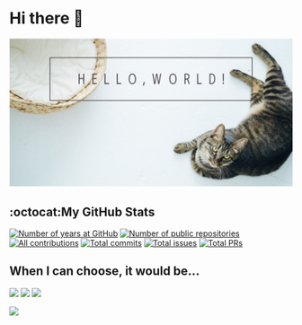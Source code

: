 # Hi there 👋
<img src="./images/hello-world.png" alt="属性" title="タイトル">

<!-- ## Languages & Frameworks & Tools & Abilities :penguin: -->

<!-- <img src="./images/octcat.gif" alt="属性" title="タイトル"> -->

<!-- <img height="225px" alt="my skills" src="https://skillicons.dev/icons?i=ansible,aws,bash,docker,kubernetes,firebase,github,githubactions,linux,python,vim,neovim,vscode&theme=dark&perline=4"/> -->

<!-- ## my skills :octocat:
<img alt="YUTA's GitHub trophy" src="https://github-profile-trophy.vercel.app/?username=yuta3003&margin-w=5&theme=nord" height="225px">
<img alt="YUTA's GitHub stats" src="https://github-readme-stats.vercel.app/api?username=yuta3003&count_private=true&show_icons=true&theme=nord" height="165px">
<img alt="Top Langs" src="https://github-readme-stats.vercel.app/api/top-langs/?username=yuta3003&layout=compact&theme=nord" height="165px">
<img alt="" src="http://github-profile-summary-cards.vercel.app/api/cards/profile-details?username=yuta3003&theme=nord_dark" height="165px">
<img alt="" src="http://github-profile-summary-cards.vercel.app/api/cards/productive-time?username=yuta3003&theme=nord_dark&utcOffset=9" height="165px"> -->

## :octocat:My GitHub Stats
[![Number of years at GitHub](https://badges.strrl.dev/years/yuta3003)](#)
[![Number of public repositories](https://badges.strrl.dev/repos/yuta3003)](https://github.com/erikw?tab=repositories)
[![All contributions](https://badges.strrl.dev/contributions/all/yuta3003)](#)
[![Total commits](https://badges.strrl.dev/commits/all/yuta3003)](#)
[![Total issues](https://badges.strrl.dev/issues/all/yuta3003)](#)
[![Total PRs](https://badges.strrl.dev/prs/all/yuta3003)](#)

## When I can choose, it would be...
[![](https://img.shields.io/badge/OS-Linux/macOS-informational?style=flat&color=2bbc8a&logo=apple)](#)
[![](https://img.shields.io/badge/Editor-Neovim-informational?style=flat&&color=2bbc8a&logo=neovim)](#)
[![](https://img.shields.io/badge/Shell-zsh-informational?style=flat&&color=2bbc8a&logo=gnubash)](#)


![](https://komarev.com/ghpvc/?username=yuta3003&color=blue)
